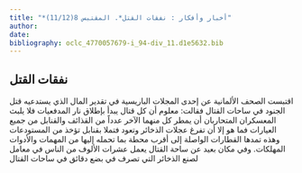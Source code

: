 ```yaml
---
title: "*أخبار وأفكار : نفقات القتل*. المقتبس 8(11/12)"
author: 
date: 
bibliography: oclc_4770057679-i_94-div_11.d1e5632.bib
---
```




##  نفقات القتل 


 اقتبست الصحف الألمانية عن  إحدى  المجلات الباريسية في تقدير المال الذي يستدعيه قتل الجنود في ساحات القتال فقالت: معلوم أن كل قتال يبدأ بإطلاق نار المدفعيات فلا يلبث المعسكران المتحاربان أن يمطر كل منهما الآخر عدداً من القذائف والقنابل من جميع العيارات فما هو إلا أن تفرغ عجلات الذخائر وتعود فتملا بقنابل تؤخذ من المستودعات وهذه تمدها القطارات الواصلة إلى أقرب محطة بما تحمله إليها من المهمات والأدوات المهلكات. وفي مكان بعيد عن ساحة القتال يعمل عشرات الألوف من الناس في معامل لصنع الذخائر التي تصرف في بضع دقائق في ساحات القتال 
